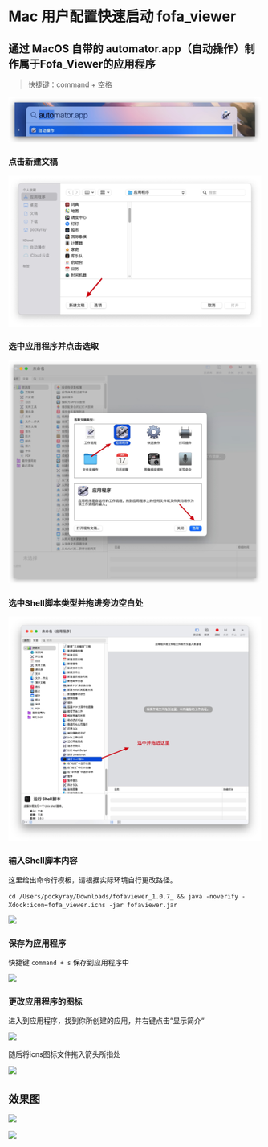 # Mac 用户配置快速启动 fofa_viewer

## 通过 MacOS 自带的 automator.app（自动操作）制作属于Fofa_Viewer的应用程序

> 快捷键：command + 空格

![](step_1.jpg)

### 点击新建文稿

![](step_2.jpg)

### 选中应用程序并点击选取

![](step_3.jpg)

### 选中Shell脚本类型并拖进旁边空白处

![](step_4.jpg)

### 输入Shell脚本内容

这里给出命令行模板，请根据实际环境自行更改路径。

```cd /Users/pockyray/Downloads/fofaviewer_1.0.7_ && java -noverify -Xdock:icon=fofa_viewer.icns -jar fofaviewer.jar```

![](step_5.jpg)

### 保存为应用程序

快捷键 `command + s` 保存到应用程序中

![](step_6.jpg)

### 更改应用程序的图标

进入到应用程序，找到你所创建的应用，并右键点击“显示简介“

![](step_7.jpg)

随后将icns图标文件拖入箭头所指处

![](step_8.jpg)

## 效果图

![](result_1.jpg)

![](result_2.jpg)